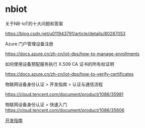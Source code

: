 # nbiot


关于NB-IoT的十大问题和答案

https://blog.csdn.net/u011943791/article/details/80287053


Azure 门户管理设备注册

https://docs.azure.cn/zh-cn/iot-dps/how-to-manage-enrollments


如何使用设备预配服务执行 X.509 CA 证书的所有权证明

https://docs.azure.cn/zh-cn/iot-dps/how-to-verify-certificates


物联网设备身份认证 > 开发指南 > 认证与通信流程

https://cloud.tencent.com/document/product/1086/35981


 物联网设备身份认证 > 快速入门
https://cloud.tencent.com/document/product/1086/35606

[开发指南](https://github.com/tencentyun/qcloud-documents/tree/master/product/%E7%89%A9%E8%81%94%E7%BD%91/%E7%89%A9%E8%81%94%E7%BD%91%E8%AE%BE%E5%A4%87%E8%BA%AB%E4%BB%BD%E8%AE%A4%E8%AF%81)
